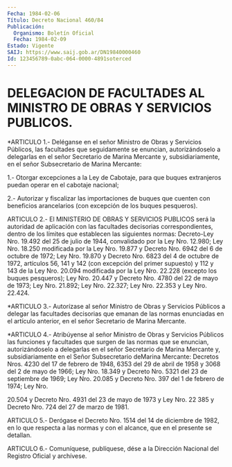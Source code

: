 ```yaml
---
Fecha: 1984-02-06
Título: Decreto Nacional 460/84
Publicación:
  Organismo: Boletín Oficial
  Fecha: 1984-02-09
Estado: Vigente
SAIJ: https://www.saij.gob.ar/DN19840000460
Id: 123456789-0abc-064-0000-4891soterced
---
```

# DELEGACION DE FACULTADES AL MINISTRO DE OBRAS Y SERVICIOS PUBLICOS.

<a id="1"></a>
*ARTICULO  1.-  Deléganse en el señor Ministro de Obras y Servicios Públicos, las facultades que seguidamente se enuncian, autorizándoselo a  delegarlas  en  el  señor  Secretario  de Marina Mercante  y, subsidiariamente, en el señor Subsecretario de  Marina Mercante:

1.- Otorgar  excepciones  a  la  Ley  de Cabotaje, para que buques extranjeros puedan operar en el cabotaje nacional;

2.- Autorizar y fiscalizar las importaciones  de buques que cuenten con    beneficios  arancelarios  (con  excepción  de  los    buques pesqueros).

<a id="2"></a>
ARTICULO  2.-  El  MINISTERIO DE OBRAS Y SERVICIOS PUBLICOS será la autoridad de aplicación con las facultades decisorias correspondientes,  dentro    de  los  límites  que  establecen  las siguientes normas: Decreto-Ley  Nro.  19.492  del  25  de  julio de 1944,   convalidado  por  la  Ley  Nro.  12.980;  Ley  Nro.  18.250 modificada  por  la  Ley  Nro.  19.877 y Decreto Nro. 6942 del 6 de octubre de 1972; Ley Nro. 19.870  y  Decreto  Nro.  6823  del  4 de octubre  de 1972, artículos 56, 141 y 142 (con excepción del primer supuesto)  y  112 y 143 de la Ley Nro. 20.094 modificada por la Ley Nro. 22.228 (excepto  los  buques  pesqueros);  Ley  Nro.  20.447 y Decreto  Nro.  4780  del  22  de mayo de 1973; Ley Nro. 21.892; Ley Nro. 22.327; Ley Nro. 22.353 y Ley Nro. 22.424.

<a id="3"></a>
*ARTICULO  3.-  Autorízase  al  señor Ministro de Obras y Servicios Públicos a delegar las facultades  decisorias  que  emanan  de  las normas  enunciadas  en el artículo anterior, en el señor Secretario de Marina Mercante.

<a id="4"></a>
*ARTICULO  4.-  Atribúyense  al señor Ministro de Obras y Servicios Públicos las funciones y facultades  que  surgen  de las normas que se  enuncian,  autorizándoselo a delegarlas en el señor  Secretario de Marina Mercante  y,  subsidiariamente  en el Señor Subsecretario deMarina Mercante: Decretos Nros. 4230 del  17  de febrero de 1948, 6353  del  29 de abril de 1958 y 3068 del 2 de mayo  de  1966;  Ley Nro. 18.349  y  Decreto Nro. 5321 del 23 de septiembre de 1969; Ley Nro. 20.085 y Decreto  Nro.  397 del 1 de febrero de 1974; Ley Nro.

20.504 y Decreto Nro. 4931 del  23  de  mayo  de 1973 y Ley Nro. 22 385 y Decreto Nro. 724 del 27 de marzo de 1981.

<a id="5"></a>
ARTICULO  5.-  Derógase el Decreto Nro. 1514 del 14 de diciembre de 1982, en lo que  respecta  a las normas y con el alcance, que en el presente se detallan.

<a id="6"></a>
ARTICULO  6.- Comuníquese, publíquese, dése a la Dirección Nacional del Registro Oficial y archívese.